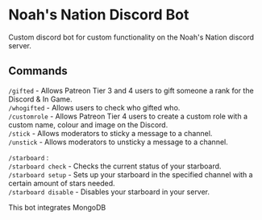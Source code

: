 # Noah's Nation Discord Bot

Custom discord bot for custom functionality on the Noah's Nation discord server.

## Commands

``/gifted`` - Allows Patreon Tier 3 and 4 users to gift someone a rank for the Discord & In Game.  
``/whogifted`` - Allows users to check who gifted who.  
``/customrole`` - Allows Patreon Tier 4 users to create a custom role with a custom name, colour and image on the Discord.  
``/stick`` - Allows moderators to sticky a message to a channel.  
``/unstick`` - Allows moderators to unsticky a message to a channel. 

``/starboard`` :  
``/starboard check`` - Checks the current status of your starboard.  
``/starboard setup`` - Sets up your starboard in the specified channel with a certain amount of stars needed.  
``/starboard disable`` - Disables your starboard in your server.  
  
This bot integrates MongoDB
